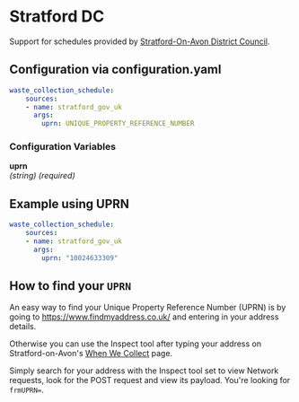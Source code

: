 # Stratford DC

Support for schedules provided by [Stratford-On-Avon District Council](https://stratford.gov.uk/).

## Configuration via configuration.yaml

```yaml
waste_collection_schedule:
    sources:
    - name: stratford_gov_uk
      args:
        uprn: UNIQUE_PROPERTY_REFERENCE_NUMBER
```

### Configuration Variables

**uprn**  
*(string) (required)*

## Example using UPRN

```yaml
waste_collection_schedule:
    sources:
    - name: stratford_gov_uk
      args:
        uprn: "10024633309"
```

## How to find your `UPRN`

An easy way to find your Unique Property Reference Number (UPRN) is by going to <https://www.findmyaddress.co.uk/> and entering in your address details.

Otherwise you can use the Inspect tool after typing your address on Stratford-on-Avon's [When We Collect](https://www.stratford.gov.uk/waste-recycling/when-we-collect.cfm) page.

Simply search for your address with the Inspect tool set to view Network requests, look for the POST request and view its payload. You're looking for `frmUPRN=`.
